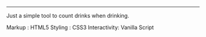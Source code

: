 ***
Just a simple tool to count drinks when drinking.

Markup : HTML5
Styling : CSS3
Interactivity: Vanilla Script

